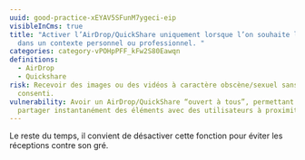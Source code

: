 ```yaml
---
uuid: good-practice-xEYAV5SFunM7ygeci-eip
visibleInCms: true
title: "Activer l’AirDrop/QuickShare uniquement lorsque l’on souhaite l’utiliser
  dans un contexte personnel ou professionnel. "
categories: category-vPOHpPFF_kFw2S80Eawqn
definitions:
  - AirDrop
  - Quickshare
risk: Recevoir des images ou des vidéos à caractère obscène/sexuel sans y avoir
  consenti.
vulnerability: Avoir un AirDrop/QuickShare “ouvert à tous”, permettant de
  partager instantanément des éléments avec des utilisateurs à proximité.
---
```

Le reste du temps, il convient de désactiver cette fonction pour éviter les réceptions contre son gré.